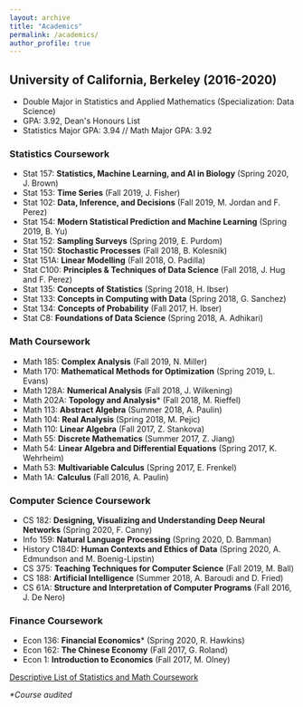```yaml
---
layout: archive
title: "Academics"
permalink: /academics/
author_profile: true
---
```


## University of California, Berkeley (2016-2020)
- Double Major in Statistics and Applied Mathematics (Specialization: Data Science)
- GPA: 3.92, Dean's Honours List
- Statistics Major GPA: 3.94 // Math Major GPA: 3.92

### Statistics Coursework

- Stat 157: **Statistics, Machine Learning, and AI in Biology** (Spring 2020, J. Brown)
- Stat 153: **Time Series** (Fall 2019, J. Fisher)
- Stat 102: **Data, Inference, and Decisions** (Fall 2019, M. Jordan and F. Perez)
- Stat 154: **Modern Statistical Prediction and Machine Learning** (Spring 2019, B. Yu)
- Stat 152: **Sampling Surveys** (Spring 2019, E. Purdom)
- Stat 150: **Stochastic Processes** (Fall 2018, B. Kolesnik)
- Stat 151A: **Linear Modelling** (Fall 2018, O. Padilla)
- Stat C100: **Principles & Techniques of Data Science** (Fall 2018, J. Hug and F. Perez)
- Stat 135: **Concepts of Statistics** (Spring 2018, H. Ibser)
- Stat 133: **Concepts in Computing with Data** (Spring 2018, G. Sanchez)
- Stat 134: **Concepts of Probability** (Fall 2017, H. Ibser)
- Stat C8: **Foundations of Data Science** (Spring 2018, A. Adhikari)

### Math Coursework

- Math 185: **Complex Analysis** (Fall 2019, N. Miller)
- Math 170: **Mathematical Methods for Optimization** (Spring 2019, L. Evans)
- Math 128A: **Numerical Analysis** (Fall 2018, J. Wilkening)
- Math 202A: **Topology and Analysis**\* (Fall 2018, M. Rieffel)
- Math 113: **Abstract Algebra** (Summer 2018, A. Paulin)
- Math 104: **Real Analysis** (Spring 2018, M. Pejic)
- Math 110: **Linear Algebra** (Fall 2017, Z. Stankova)
- Math 55: **Discrete Mathematics** (Summer 2017, Z. Jiang)
- Math 54: **Linear Algebra and Differential Equations** (Spring 2017, K. Wehrheim)
- Math 53: **Multivariable Calculus** (Spring 2017, E. Frenkel)
- Math 1A: **Calculus** (Fall 2016, A. Paulin)

### Computer Science Coursework

- CS 182: **Designing, Visualizing and Understanding Deep Neural Networks** (Spring 2020, F. Canny)
- Info 159: **Natural Language Processing** (Spring 2020, D. Bamman)
- History C184D: **Human Contexts and Ethics of Data** (Spring 2020, A. Edmundson and M. Boenig-Lipstin)
- CS 375: **Teaching Techniques for Computer Science** (Fall 2019, M. Ball)
- CS 188: **Artificial Intelligence** (Summer 2018,  A. Baroudi and D. Fried)
- CS 61A: **Structure and Interpretation of Computer Programs** (Fall 2016, J. De Nero)

### Finance Coursework

- Econ 136: **Financial Economics**\* (Spring 2020, R. Hawkins)
- Econ 162: **The Chinese Economy** (Fall 2017, G. Roland)
- Econ 1: **Introduction to Economics** (Fall 2017, M. Olney)

[Descriptive List of Statistics and Math Coursework](https:/hLuo27.github.io/files/Descriptive_List_of_Statistics_and_Math_Coursework.pdf)

*\*Course audited*